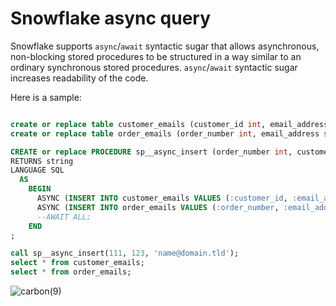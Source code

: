 # Snowflake async query

Snowflake supports `async`/`await` syntactic sugar that allows asynchronous, non-blocking stored procedures to be structured in a way similar to an ordinary synchronous stored procedures. `async`/`await` syntactic sugar increases readability of the code.

Here is a sample:

```sql

create or replace table customer_emails (customer_id int, email_address string);
create or replace table order_emails (order_number int, email_address string);

CREATE or replace PROCEDURE sp__async_insert (order_number int, customer_id int, email_address string)
RETURNS string
LANGUAGE SQL
  AS
    BEGIN
      ASYNC (INSERT INTO customer_emails VALUES (:customer_id, :email_address));
      ASYNC (INSERT INTO order_emails VALUES (:order_number, :email_address)) ;
      --AWAIT ALL;
    END
;

call sp__async_insert(111, 123, 'name@domain.tld');
select * from customer_emails;
select * from order_emails;

```

![carbon(9)](https://github.com/user-attachments/assets/8b3543a6-1c83-41fa-a7e7-b4576b506c66)


